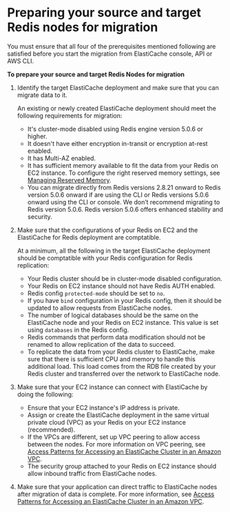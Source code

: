 # Preparing your source and target Redis nodes for migration<a name="Migration-Prepare"></a>

You must ensure that all four of the prerequisites mentioned following are satisfied before you start the migration from ElastiCache console, API or AWS CLI\.

**To prepare your source and target Redis Nodes for migration**

1. Identify the target ElastiCache deployment and make sure that you can migrate data to it\. 

   An existing or newly created ElastiCache deployment should meet the following requirements for migration: 
   + It's cluster\-mode disabled using Redis engine version 5\.0\.6 or higher\.
   + It doesn't have either encryption in\-transit or encryption at\-rest enabled\.
   + It has Multi\-AZ enabled\.
   + It has sufficient memory available to fit the data from your Redis on EC2 instance\. To configure the right reserved memory settings, see [Managing Reserved Memory](redis-memory-management.md)\.
   + You can migrate directly from Redis versions 2\.8\.21 onward to Redis version 5\.0\.6 onward if are using the CLI or Redis versions 5\.0\.6 onward using the CLI or console\. We don’t recommend migrating to Redis version 5\.0\.6\. Redis version 5\.0\.6 offers enhanced stability and security\.

1. Make sure that the configurations of your Redis on EC2 and the ElastiCache for Redis deployment are comptatible\. 

   At a minimum, all the following in the target ElastiCache deployment should be comptatible with your Redis configuration for Redis replication: 
   + Your Redis cluster should be in cluster\-mode disabled configuration\.
   + Your Redis on EC2 instance should not have Redis AUTH enabled\.
   + Redis config `protected-mode` should be set to `no`\.
   + If you have `bind` configuration in your Redis config, then it should be updated to allow requests from ElastiCache nodes\.
   + The number of logical databases should be the same on the ElastiCache node and your Redis on EC2 instance\. This value is set using `databases` in the Redis config\.
   + Redis commands that perform data modification should not be renamed to allow replication of the data to succeed\.
   + To replicate the data from your Redis cluster to ElastiCache, make sure that there is sufficient CPU and memory to handle this additional load\. This load comes from the RDB file created by your Redis cluster and transferred over the network to ElastiCache node\.

1. Make sure that your EC2 instance can connect with ElastiCache by doing the following:
   + Ensure that your EC2 instance's IP address is private\.
   + Assign or create the ElastiCache deployment in the same virtual private cloud \(VPC\) as your Redis on your EC2 instance \(recommended\)\.
   + If the VPCs are different, set up VPC peering to allow access between the nodes\. For more information on VPC peering, see [Access Patterns for Accessing an ElastiCache Cluster in an Amazon VPC](elasticache-vpc-accessing.md)\.
   + The security group attached to your Redis on EC2 instance should allow inbound traffic from ElastiCache nodes\.

1. Make sure that your application can direct traffic to ElastiCache nodes after migration of data is complete\. For more information, see [Access Patterns for Accessing an ElastiCache Cluster in an Amazon VPC](elasticache-vpc-accessing.md)\. 